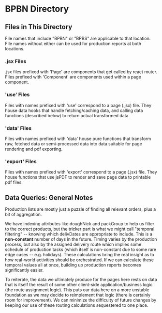 # BPBN Directory


## Files in This Directory
File names that include "BPBN" or "BPBS" are applicable to that location.
File names without either can be used for production reports at both locations.

### .jsx Files
.jsx files prefixed with 'Page' are components that get called by react router.
Files prefixed with 'Component' are components used within a page component.

### 'use' Files
Files with names prefixed with 'use' correspond to a page (.jsx) file. They 
house data hooks that handle fetching/caching data, and calling data functions
(described below) to return actual transformed data.

### 'data' Files
Files with names prefixed with 'data' house pure functions that transform
raw, fetched data or semi-processed data into data suitable for page rendering
and pdf exporting.

### 'export' Files
Files with names prefixed with 'export' correspond to a page (.jsx) file. They 
house functions that use jsPDF to render and save page data to printable pdf 
files.


## Data Queries: General Notes
Production lists are mostly just a puzzle of finding all relevant orders,
plus a bit of aggregation.

We have indexing attributes like doughNick and packGroup to help us
filter to the correct products, but the tricker part is what we might call
"temporal filtering" -- knowing which delivDates are appropriate to
include. This is a **non-constant** number of days in the future. Timing 
varies by the production process, but also by the assigned delivery route 
which implies some schedule of production tasks (which itself is non-constant
due to some rare edge cases -- e.g. holidays). These calculations bring the
real insight as to how real-world activities should be orchestrated. If we
can calculate these temporal values all at once, building up production reports
becomes significantly easier.

To reiterate, the data we ultimately produce for the pages here rests on data
that is itself the result of some other client-side application/business logic 
(the route assignment logic). This puts our data here on a more unstable
foundation as we may decide to reimplement that logic (there is certainly room 
for improvement). We can minimize the difficulty of future changes by keeping
our use of these routing calculations sequestered to one place.